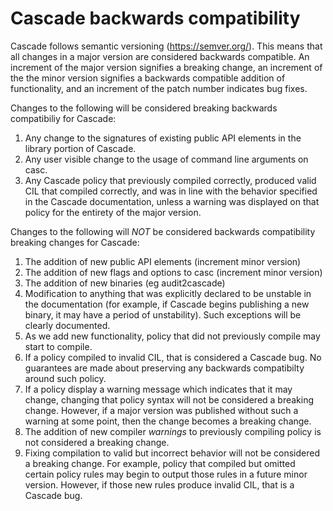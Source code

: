 # Cascade backwards compatibility
Cascade follows semantic versioning (https://semver.org/).  This means that all
changes in a major version are considered backwards compatible.  An increment
of the major version signifies a breaking change, an increment of the the minor
version signifies a backwards compatible addition of functionality, and an
increment of the patch number indicates bug fixes.

Changes to the following will be considered breaking backwards compatibiliy
for Cascade:

1. Any change to the signatures of existing public API elements in the library
portion of Cascade.
2. Any user visible change to the usage of command line arguments on casc.
3. Any Cascade policy that previously compiled correctly, produced valid CIL
that compiled correctly, and was in line with the behavior specified in the
Cascade documentation, unless a warning was displayed on that policy for the
entirety of the major version.

Changes to the following will *NOT* be considered backwards compatibility
breaking changes for Cascade:

1. The addition of new public API elements (increment minor version)
2. The addition of new flags and options to casc (increment minor version)
3. The addition of new binaries (eg audit2cascade)
4. Modification to anything that was explicitly declared to be unstable in the
documentation (for example, if Cascade begins publishing a new binary, it may
have a period of unstability).  Such exceptions will be clearly documented.
5. As we add new functionality, policy that did not previously compile may
start to compile.
6. If a policy compiled to invalid CIL, that is considered a Cascade bug.  No
guarantees are made about preserving any backwards compatibilty around such
policy.
7. If a policy display a warning message which indicates that it may change,
changing that policy syntax will not be considered a breaking change.  However,
if a major version was published without such a warning at some point, then the
change becomes a breaking change.
8. The addition of new compiler *warnings* to previously compiling policy is
not considered a breaking change.
9. Fixing compilation to valid but incorrect behavior will not be considered a
breaking change.  For example, policy that compiled but omitted certain policy
rules may begin to output those rules in a future minor version.  However, if
those new rules produce invalid CIL, that is a Cascade bug.
